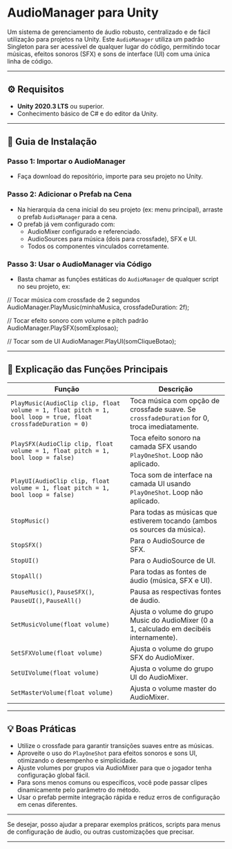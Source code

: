 # AudioManager para Unity

Um sistema de gerenciamento de áudio robusto, centralizado e de fácil utilização para projetos na Unity. Este `AudioManager` utiliza um padrão Singleton para ser acessível de qualquer lugar do código, permitindo tocar músicas, efeitos sonoros (SFX) e sons de interface (UI) com uma única linha de código.

---

## ⚙️ Requisitos

- **Unity 2020.3 LTS** ou superior.
- Conhecimento básico de C# e do editor da Unity.

---

## 🚀 Guia de Instalação

### Passo 1: Importar o AudioManager

- Faça download do repositório, importe para seu projeto no Unity.

### Passo 2: Adicionar o Prefab na Cena

- Na hierarquia da cena inicial do seu projeto (ex: menu principal), arraste o prefab `AudioManager` para a cena.
- O prefab já vem configurado com:
  - AudioMixer configurado e referenciado.
  - AudioSources para música (dois para crossfade), SFX e UI.
  - Todos os componentes vinculados corretamente.

### Passo 3: Usar o AudioManager via Código

- Basta chamar as funções estáticas do `AudioManager` de qualquer script no seu projeto, ex:

// Tocar música com crossfade de 2 segundos
AudioManager.PlayMusic(minhaMusica, crossfadeDuration: 2f);

// Tocar efeito sonoro com volume e pitch padrão
AudioManager.PlaySFX(somExplosao);

// Tocar som de UI
AudioManager.PlayUI(somCliqueBotao);

---

## 🔧 Explicação das Funções Principais

| Função                         | Descrição                                                                                      |
|-------------------------------|------------------------------------------------------------------------------------------------|
| `PlayMusic(AudioClip clip, float volume = 1, float pitch = 1, bool loop = true, float crossfadeDuration = 0)` | Toca música com opção de crossfade suave. Se `crossfadeDuration` for 0, troca imediatamente.  |
| `PlaySFX(AudioClip clip, float volume = 1, float pitch = 1, bool loop = false)`                   | Toca efeito sonoro na camada SFX usando `PlayOneShot`. Loop não aplicado.                       |
| `PlayUI(AudioClip clip, float volume = 1, float pitch = 1, bool loop = false)`                    | Toca som de interface na camada UI usando `PlayOneShot`. Loop não aplicado.                     |
| `StopMusic()`                                   | Para todas as músicas que estiverem tocando (ambos os sources da música).                      |
| `StopSFX()`                                     | Para o AudioSource de SFX.                                                                      |
| `StopUI()`                                      | Para o AudioSource de UI.                                                                       |
| `StopAll()`                                     | Para todas as fontes de áudio (música, SFX e UI).                                             |
| `PauseMusic()`, `PauseSFX()`, `PauseUI()`, `PauseAll()` | Pausa as respectivas fontes de áudio.                                                        |
| `SetMusicVolume(float volume)`                   | Ajusta o volume do grupo Music do AudioMixer (0 a 1, calculado em decibéis internamente).     |
| `SetSFXVolume(float volume)`                     | Ajusta o volume do grupo SFX do AudioMixer.                                                   |
| `SetUIVolume(float volume)`                      | Ajusta o volume do grupo UI do AudioMixer.                                                    |
| `SetMasterVolume(float volume)`                  | Ajusta o volume master do AudioMixer.                                                         |

---

## 💡 Boas Práticas

- Utilize o crossfade para garantir transições suaves entre as músicas.
- Aproveite o uso do `PlayOneShot` para efeitos sonoros e sons UI, otimizando o desempenho e simplicidade.
- Ajuste volumes por grupos via AudioMixer para que o jogador tenha configuração global fácil.
- Para sons menos comuns ou específicos, você pode passar clipes dinamicamente pelo parâmetro do método.
- Usar o prefab permite integração rápida e reduz erros de configuração em cenas diferentes.

---

Se desejar, posso ajudar a preparar exemplos práticos, scripts para menus de configuração de áudio, ou outras customizações que precisar.

---
